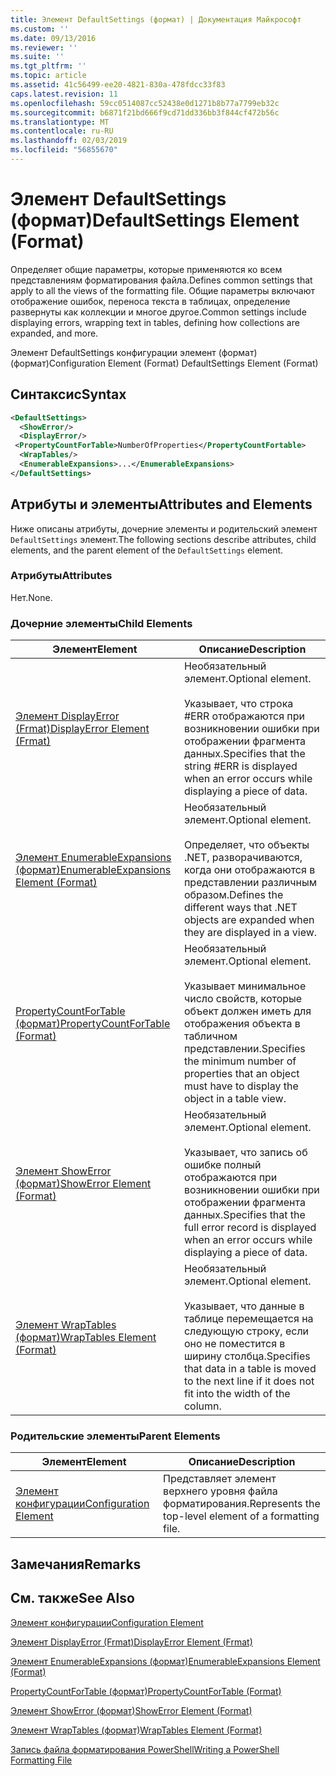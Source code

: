 ```yaml
---
title: Элемент DefaultSettings (формат) | Документация Майкрософт
ms.custom: ''
ms.date: 09/13/2016
ms.reviewer: ''
ms.suite: ''
ms.tgt_pltfrm: ''
ms.topic: article
ms.assetid: 41c56499-ee20-4821-830a-478fdcc33f83
caps.latest.revision: 11
ms.openlocfilehash: 59cc0514087cc52438e0d1271b8b77a7799eb32c
ms.sourcegitcommit: b6871f21bd666f9cd71dd336bb3f844cf472b56c
ms.translationtype: MT
ms.contentlocale: ru-RU
ms.lasthandoff: 02/03/2019
ms.locfileid: "56855670"
---
```

# <a name="defaultsettings-element-format"></a><span data-ttu-id="44569-102">Элемент DefaultSettings (формат)</span><span class="sxs-lookup"><span data-stu-id="44569-102">DefaultSettings Element (Format)</span></span>

<span data-ttu-id="44569-103">Определяет общие параметры, которые применяются ко всем представлениям форматирования файла.</span><span class="sxs-lookup"><span data-stu-id="44569-103">Defines common settings that apply to all the views of the formatting file.</span></span> <span data-ttu-id="44569-104">Общие параметры включают отображение ошибок, переноса текста в таблицах, определение развернуты как коллекции и многое другое.</span><span class="sxs-lookup"><span data-stu-id="44569-104">Common settings include displaying errors, wrapping text in tables, defining how collections are expanded, and more.</span></span>

<span data-ttu-id="44569-105">Элемент DefaultSettings конфигурации элемент (формат) (формат)</span><span class="sxs-lookup"><span data-stu-id="44569-105">Configuration Element (Format) DefaultSettings Element (Format)</span></span>

## <a name="syntax"></a><span data-ttu-id="44569-106">Синтаксис</span><span class="sxs-lookup"><span data-stu-id="44569-106">Syntax</span></span>

```xml
<DefaultSettings>
  <ShowError/>
  <DisplayError/>
 <PropertyCountForTable>NumberOfProperties</PropertyCountFortable>
  <WrapTables/>
  <EnumerableExpansions>...</EnumerableExpansions>
</DefaultSettings>
```

## <a name="attributes-and-elements"></a><span data-ttu-id="44569-107">Атрибуты и элементы</span><span class="sxs-lookup"><span data-stu-id="44569-107">Attributes and Elements</span></span>

<span data-ttu-id="44569-108">Ниже описаны атрибуты, дочерние элементы и родительский элемент `DefaultSettings` элемент.</span><span class="sxs-lookup"><span data-stu-id="44569-108">The following sections describe attributes, child elements, and the parent element of the `DefaultSettings` element.</span></span>

### <a name="attributes"></a><span data-ttu-id="44569-109">Атрибуты</span><span class="sxs-lookup"><span data-stu-id="44569-109">Attributes</span></span>

<span data-ttu-id="44569-110">Нет.</span><span class="sxs-lookup"><span data-stu-id="44569-110">None.</span></span>

### <a name="child-elements"></a><span data-ttu-id="44569-111">Дочерние элементы</span><span class="sxs-lookup"><span data-stu-id="44569-111">Child Elements</span></span>

|<span data-ttu-id="44569-112">Элемент</span><span class="sxs-lookup"><span data-stu-id="44569-112">Element</span></span>|<span data-ttu-id="44569-113">Описание</span><span class="sxs-lookup"><span data-stu-id="44569-113">Description</span></span>|
|-------------|-----------------|
|[<span data-ttu-id="44569-114">Элемент DisplayError (Frmat)</span><span class="sxs-lookup"><span data-stu-id="44569-114">DisplayError Element (Frmat)</span></span>](./displayerror-element-format.md)|<span data-ttu-id="44569-115">Необязательный элемент.</span><span class="sxs-lookup"><span data-stu-id="44569-115">Optional element.</span></span><br /><br /> <span data-ttu-id="44569-116">Указывает, что строка #ERR отображаются при возникновении ошибки при отображении фрагмента данных.</span><span class="sxs-lookup"><span data-stu-id="44569-116">Specifies that the string #ERR is displayed when an error occurs while displaying a piece of data.</span></span>|
|[<span data-ttu-id="44569-117">Элемент EnumerableExpansions (формат)</span><span class="sxs-lookup"><span data-stu-id="44569-117">EnumerableExpansions Element (Format)</span></span>](./enumerableexpansions-element-format.md)|<span data-ttu-id="44569-118">Необязательный элемент.</span><span class="sxs-lookup"><span data-stu-id="44569-118">Optional element.</span></span><br /><br /> <span data-ttu-id="44569-119">Определяет, что объекты .NET, разворачиваются, когда они отображаются в представлении различным образом.</span><span class="sxs-lookup"><span data-stu-id="44569-119">Defines the different ways that .NET objects are expanded when they are displayed in a view.</span></span>|
|[<span data-ttu-id="44569-120">PropertyCountForTable (формат)</span><span class="sxs-lookup"><span data-stu-id="44569-120">PropertyCountForTable (Format)</span></span>](./propertycountfortable-element-format.md)|<span data-ttu-id="44569-121">Необязательный элемент.</span><span class="sxs-lookup"><span data-stu-id="44569-121">Optional element.</span></span><br /><br /> <span data-ttu-id="44569-122">Указывает минимальное число свойств, которые объект должен иметь для отображения объекта в табличном представлении.</span><span class="sxs-lookup"><span data-stu-id="44569-122">Specifies the minimum number of properties that an object must have to display the object in a table view.</span></span>|
|[<span data-ttu-id="44569-123">Элемент ShowError (формат)</span><span class="sxs-lookup"><span data-stu-id="44569-123">ShowError Element (Format)</span></span>](./showerror-element-format.md)|<span data-ttu-id="44569-124">Необязательный элемент.</span><span class="sxs-lookup"><span data-stu-id="44569-124">Optional element.</span></span><br /><br /> <span data-ttu-id="44569-125">Указывает, что запись об ошибке полный отображаются при возникновении ошибки при отображении фрагмента данных.</span><span class="sxs-lookup"><span data-stu-id="44569-125">Specifies that the full error record is displayed when an error occurs while displaying a piece of data.</span></span>|
|[<span data-ttu-id="44569-126">Элемент WrapTables (формат)</span><span class="sxs-lookup"><span data-stu-id="44569-126">WrapTables Element (Format)</span></span>](./wraptables-element-format.md)|<span data-ttu-id="44569-127">Необязательный элемент.</span><span class="sxs-lookup"><span data-stu-id="44569-127">Optional element.</span></span><br /><br /> <span data-ttu-id="44569-128">Указывает, что данные в таблице перемещается на следующую строку, если оно не поместится в ширину столбца.</span><span class="sxs-lookup"><span data-stu-id="44569-128">Specifies that data in a table is moved to the next line if it does not fit into the width of the column.</span></span>|

### <a name="parent-elements"></a><span data-ttu-id="44569-129">Родительские элементы</span><span class="sxs-lookup"><span data-stu-id="44569-129">Parent Elements</span></span>

|<span data-ttu-id="44569-130">Элемент</span><span class="sxs-lookup"><span data-stu-id="44569-130">Element</span></span>|<span data-ttu-id="44569-131">Описание</span><span class="sxs-lookup"><span data-stu-id="44569-131">Description</span></span>|
|-------------|-----------------|
|[<span data-ttu-id="44569-132">Элемент конфигурации</span><span class="sxs-lookup"><span data-stu-id="44569-132">Configuration Element</span></span>](./configuration-element-format.md)|<span data-ttu-id="44569-133">Представляет элемент верхнего уровня файла форматирования.</span><span class="sxs-lookup"><span data-stu-id="44569-133">Represents the top-level element of a formatting file.</span></span>|

## <a name="remarks"></a><span data-ttu-id="44569-134">Замечания</span><span class="sxs-lookup"><span data-stu-id="44569-134">Remarks</span></span>

## <a name="see-also"></a><span data-ttu-id="44569-135">См. также</span><span class="sxs-lookup"><span data-stu-id="44569-135">See Also</span></span>

[<span data-ttu-id="44569-136">Элемент конфигурации</span><span class="sxs-lookup"><span data-stu-id="44569-136">Configuration Element</span></span>](./configuration-element-format.md)

[<span data-ttu-id="44569-137">Элемент DisplayError (Frmat)</span><span class="sxs-lookup"><span data-stu-id="44569-137">DisplayError Element (Frmat)</span></span>](./displayerror-element-format.md)

[<span data-ttu-id="44569-138">Элемент EnumerableExpansions (формат)</span><span class="sxs-lookup"><span data-stu-id="44569-138">EnumerableExpansions Element (Format)</span></span>](./enumerableexpansions-element-format.md)

[<span data-ttu-id="44569-139">PropertyCountForTable (формат)</span><span class="sxs-lookup"><span data-stu-id="44569-139">PropertyCountForTable (Format)</span></span>](./propertycountfortable-element-format.md)

[<span data-ttu-id="44569-140">Элемент ShowError (формат)</span><span class="sxs-lookup"><span data-stu-id="44569-140">ShowError Element (Format)</span></span>](./showerror-element-format.md)

[<span data-ttu-id="44569-141">Элемент WrapTables (формат)</span><span class="sxs-lookup"><span data-stu-id="44569-141">WrapTables Element (Format)</span></span>](./wraptables-element-format.md)

[<span data-ttu-id="44569-142">Запись файла форматирования PowerShell</span><span class="sxs-lookup"><span data-stu-id="44569-142">Writing a PowerShell Formatting File</span></span>](./writing-a-powershell-formatting-file.md)
